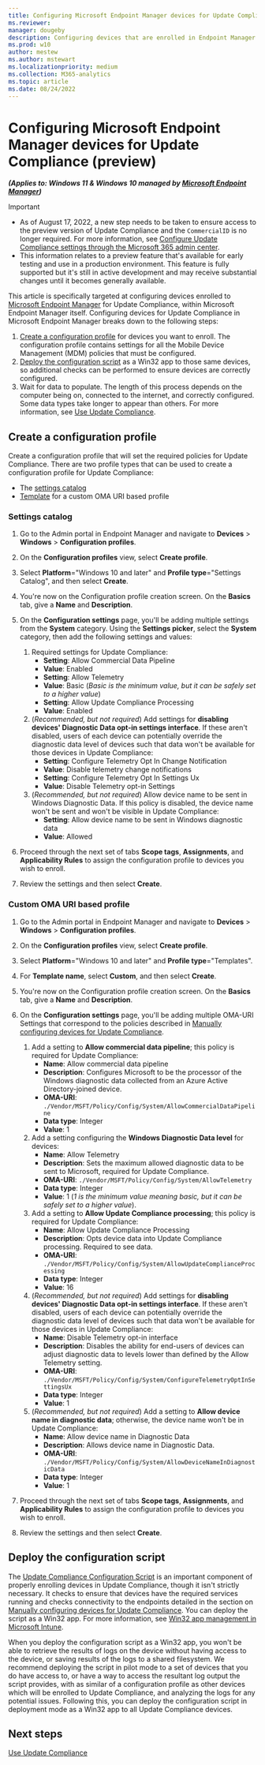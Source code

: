 ```yaml
---
title: Configuring Microsoft Endpoint Manager devices for Update Compliance (preview)
ms.reviewer: 
manager: dougeby
description: Configuring devices that are enrolled in Endpoint Manager for Update Compliance (preview)
ms.prod: w10
author: mestew
ms.author: mstewart
ms.localizationpriority: medium
ms.collection: M365-analytics
ms.topic: article
ms.date: 08/24/2022
---
```


# Configuring Microsoft Endpoint Manager devices for Update Compliance (preview)
<!--37063317, 30141258, 37063041-->
***(Applies to: Windows 11 & Windows 10 managed by [Microsoft Endpoint Manager](/mem/endpoint-manager-overview))***

> [!Important]
> - As of August 17, 2022, a new step needs to be taken to ensure access to the preview version of Update Compliance and the `CommercialID` is no longer required. For more information, see [Configure Update Compliance settings through the Microsoft 365 admin center](update-compliance-v2-enable.md#bkmk_admin-center).
> - This information relates to a preview feature that's available for early testing and use in a production environment. This feature is fully supported but it's still in active development and may receive substantial changes until it becomes generally available.


This article is specifically targeted at configuring devices enrolled to [Microsoft Endpoint Manager](/mem/endpoint-manager-overview) for Update Compliance, within Microsoft Endpoint Manager itself. Configuring devices for Update Compliance in Microsoft Endpoint Manager breaks down to the following steps:

1. [Create a configuration profile](#create-a-configuration-profile) for devices you want to enroll. The configuration profile contains settings for all the Mobile Device Management (MDM) policies that must be configured.
2. [Deploy the configuration script](#deploy-the-configuration-script) as a Win32 app to those same devices, so additional checks can be performed to ensure devices are correctly configured.
3. Wait for data to populate. The length of this process depends on the computer being on, connected to the internet, and correctly configured. Some data types take longer to appear than others. For more information, see [Use Update Compliance](update-compliance-v2-use.md).

## Create a configuration profile

Create a configuration profile that will set the required policies for Update Compliance. There are two profile types that can be used to create a configuration profile for Update Compliance:
- The [settings catalog](#settings-catalog)
- [Template](#custom-oma-uri-based-profile) for a custom OMA URI based profile

### Settings catalog

1. Go to the Admin portal in Endpoint Manager and navigate to **Devices** > **Windows** > **Configuration profiles**.
1. On the **Configuration profiles** view, select **Create profile**.
1. Select **Platform**="Windows 10 and later" and **Profile type**="Settings Catalog", and then select **Create**.
1. You're now on the Configuration profile creation screen. On the **Basics** tab, give a **Name** and **Description**.
1. On the **Configuration settings** page, you'll be adding multiple settings from the **System** category. Using the **Settings picker**, select the **System** category, then add the following settings and values:
    1. Required settings for Update Compliance: 
        - **Setting**: Allow Commercial Data Pipeline
        - **Value**: Enabled
        - **Setting**: Allow Telemetry
        - **Value**: Basic (*Basic is the minimum value, but it can be safely set to a higher value*)
        - **Setting**: Allow Update Compliance Processing
        - **Value**: Enabled
    1. (*Recommended, but not required*) Add settings for **disabling devices' Diagnostic Data opt-in settings interface**. If these aren't disabled, users of each device can potentially override the diagnostic data level of devices such that data won't be available for those devices in Update Compliance:
        - **Setting**: Configure Telemetry Opt In Change Notification
        - **Value**: Disable telemetry change notifications
        - **Setting**: Configure Telemetry Opt In Settings Ux
        - **Value**: Disable Telemetry opt-in Settings
    1. (*Recommended, but not required*) Allow device name to be sent in Windows Diagnostic Data. If this policy is disabled, the device name won't be sent and won't be visible in Update Compliance:
        - **Setting**: Allow device name to be sent in Windows diagnostic data
        - **Value**: Allowed

1. Proceed through the next set of tabs **Scope tags**, **Assignments**, and **Applicability Rules** to assign the configuration profile to devices you wish to enroll.
1. Review the settings and then select **Create**.

### Custom OMA URI based profile

1. Go to the Admin portal in Endpoint Manager and navigate to **Devices** > **Windows** > **Configuration profiles**.
1. On the **Configuration profiles** view, select **Create profile**.
1. Select **Platform**="Windows 10 and later" and **Profile type**="Templates".
1. For **Template name**, select **Custom**, and then select **Create**.
1. You're now on the Configuration profile creation screen. On the **Basics** tab, give a **Name** and **Description**.
1. On the **Configuration settings** page, you'll be adding multiple OMA-URI Settings that correspond to the policies described in [Manually configuring devices for Update Compliance](update-compliance-v2-configuration-manual.md).

    1. Add a setting to **Allow commercial data pipeline**; this policy is required for Update Compliance:
        - **Name**: Allow commercial data pipeline
        - **Description**: Configures Microsoft to be the processor of the Windows diagnostic data collected from an Azure Active Directory-joined device.
        - **OMA-URI**: `./Vendor/MSFT/Policy/Config/System/AllowCommercialDataPipeline`
        - **Data type**: Integer
        - **Value**: 1 
    1. Add a setting configuring the **Windows Diagnostic Data level** for devices:
        - **Name**: Allow Telemetry
        - **Description**: Sets the maximum allowed diagnostic data to be sent to Microsoft, required for Update Compliance.
        - **OMA-URI**: `./Vendor/MSFT/Policy/Config/System/AllowTelemetry`
        - **Data type**: Integer
        - **Value**: 1 (*1 is the minimum value meaning basic, but it can be safely set to a higher value*).
    1. Add a setting to **Allow Update Compliance processing**; this policy is required for Update Compliance:
        - **Name**: Allow Update Compliance Processing
        - **Description**: Opts device data into Update Compliance processing. Required to see data.
        - **OMA-URI**: `./Vendor/MSFT/Policy/Config/System/AllowUpdateComplianceProcessing`
        - **Data type**: Integer
        - **Value**: 16
    1. (*Recommended, but not required*) Add settings for **disabling devices' Diagnostic Data opt-in settings interface**. If these aren't disabled, users of each device can potentially override the diagnostic data level of devices such that data won't be available for those devices in Update Compliance: 
        - **Name**: Disable Telemetry opt-in interface
        - **Description**: Disables the ability for end-users of devices can adjust diagnostic data to levels lower than defined by the Allow Telemetry setting.
        - **OMA-URI**: `./Vendor/MSFT/Policy/Config/System/ConfigureTelemetryOptInSettingsUx`
        - **Data type**: Integer
        - **Value**: 1
    1. (*Recommended, but not required*) Add a setting to **Allow device name in diagnostic data**; otherwise, the device name won't be in Update Compliance:
        - **Name**: Allow device name in Diagnostic Data
        - **Description**: Allows device name in Diagnostic Data.
        - **OMA-URI**: `./Vendor/MSFT/Policy/Config/System/AllowDeviceNameInDiagnosticData`
        - **Data type**: Integer
        - **Value**: 1


1. Proceed through the next set of tabs **Scope tags**, **Assignments**, and **Applicability Rules** to assign the configuration profile to devices you wish to enroll.
1. Review the settings and then select **Create**.

## Deploy the configuration script

The [Update Compliance Configuration Script](update-compliance-v2-configuration-script.md) is an important component of properly enrolling devices in Update Compliance, though it isn't strictly necessary. It checks to ensure that devices have the required services running and checks connectivity to the endpoints detailed in the section on [Manually configuring devices for Update Compliance](update-compliance-v2-configuration-manual.md). You can deploy the script as a Win32 app. For more information, see [Win32 app management in Microsoft Intune](/mem/intune/apps/apps-win32-app-management).

When you deploy the configuration script as a Win32 app, you won't be able to retrieve the results of logs on the device without having access to the device, or saving results of the logs to a shared filesystem. We recommend deploying the script in pilot mode to a set of devices that you do have access to, or have a way to access the resultant log output the script provides, with as similar of a configuration profile as other devices which will be enrolled to Update Compliance, and analyzing the logs for any potential issues. Following this, you can deploy the configuration script in deployment mode as a Win32 app to all Update Compliance devices.

## Next steps

[Use Update Compliance](update-compliance-v2-use.md)
